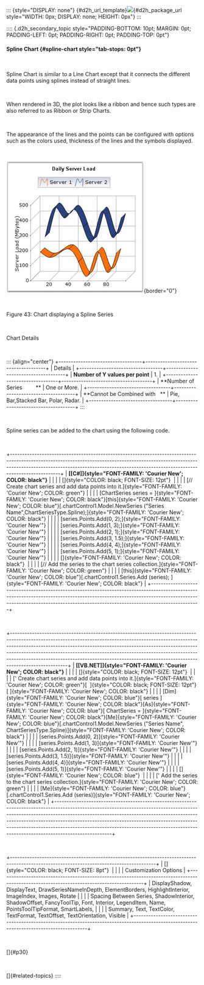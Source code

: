 ::: {style="DISPLAY: none"}
[](ms-xhelp:///?Id=d2h_url_template){#d2h_url_template}![](!package_url!){#d2h_package_url style="WIDTH: 0px; DISPLAY: none; HEIGHT: 0px"}
:::

:::: {.d2h_secondary_topic style="PADDING-BOTTOM: 10pt; MARGIN: 0pt; PADDING-LEFT: 0pt; PADDING-RIGHT: 0pt; PADDING-TOP: 0pt"}
#### Spline Chart {#spline-chart style="tab-stops: 0pt"}

 

Spline Chart is similar to a Line Chart except that it connects the different data points using splines instead of straight lines.

 

When rendered in 3D, the plot looks like a ribbon and hence such types are also referred to as Ribbon or Strip Charts.

 

The appearance of the lines and the points can be configured with options such as the colors used, thickness of the lines and the symbols displayed.

 

![](ImagesExt/image84_45.jpg){border="0"}

 

Figure 43: Chart displaying a Spline Series

 

Chart Details

 

::: {align="center"}
+----------------------------------+-------------------------------------+
| Details                                                                |
+----------------------------------+-------------------------------------+
| **Number of Y values per point** | 1\.                                 |
+----------------------------------+-------------------------------------+
| **Number of Series         **    | One or More.                        |
+----------------------------------+-------------------------------------+
| **Cannot be Combined with   **   | Pie, Bar,Stacked Bar, Polar, Radar. |
+----------------------------------+-------------------------------------+
:::

 

Spline series can be added to the chart using the following code.

 

+--------------------------------------------------------------------------------------------------------------------------------------------------------------------------------------------------------------------------------------------------------------+
| **[\[C#\]]{style="FONT-FAMILY: 'Courier New'; COLOR: black"}**                                                                                                                                                                                               |
|                                                                                                                                                                                                                                                              |
| []{style="COLOR: black; FONT-SIZE: 12pt"}                                                                                                                                                                                                                    |
|                                                                                                                                                                                                                                                              |
| [// Create chart series and add data points into it.]{style="FONT-FAMILY: 'Courier New'; COLOR: green"}                                                                                                                                                      |
|                                                                                                                                                                                                                                                              |
| [ChartSeries series = ]{style="FONT-FAMILY: 'Courier New'; COLOR: black"}[this]{style="FONT-FAMILY: 'Courier New'; COLOR: blue"}[.chartControl1.Model.NewSeries (\"Series Name\",ChartSeriesType.Spline);]{style="FONT-FAMILY: 'Courier New'; COLOR: black"} |
|                                                                                                                                                                                                                                                              |
| [series.Points.Add(0, 2);]{style="FONT-FAMILY: 'Courier New'"}                                                                                                                                                                                               |
|                                                                                                                                                                                                                                                              |
| [series.Points.Add(1, 3);]{style="FONT-FAMILY: 'Courier New'"}                                                                                                                                                                                               |
|                                                                                                                                                                                                                                                              |
| [series.Points.Add(2, 1);]{style="FONT-FAMILY: 'Courier New'"}                                                                                                                                                                                               |
|                                                                                                                                                                                                                                                              |
| [series.Points.Add(3, 1.5);]{style="FONT-FAMILY: 'Courier New'"}                                                                                                                                                                                             |
|                                                                                                                                                                                                                                                              |
| [series.Points.Add(4, 4);]{style="FONT-FAMILY: 'Courier New'"}                                                                                                                                                                                               |
|                                                                                                                                                                                                                                                              |
| [series.Points.Add(5, 1);]{style="FONT-FAMILY: 'Courier New'"}                                                                                                                                                                                               |
|                                                                                                                                                                                                                                                              |
| []{style="FONT-FAMILY: 'Courier New'; COLOR: black"}                                                                                                                                                                                                         |
|                                                                                                                                                                                                                                                              |
| [// Add the series to the chart series collection.]{style="FONT-FAMILY: 'Courier New'; COLOR: green"}                                                                                                                                                        |
|                                                                                                                                                                                                                                                              |
| [this]{style="FONT-FAMILY: 'Courier New'; COLOR: blue"}[.chartControl1.Series.Add (series); ]{style="FONT-FAMILY: 'Courier New'; COLOR: black"}                                                                                                              |
+--------------------------------------------------------------------------------------------------------------------------------------------------------------------------------------------------------------------------------------------------------------+

 

+-----------------------------------------------------------------------------------------------------------------------------------------------------------------------------------------------------------------------------------------------------------------------------------------------------------------------------------------------------------------------------------------------------------------------------+
| **[\[VB.NET\]]{style="FONT-FAMILY: 'Courier New'; COLOR: black"}**                                                                                                                                                                                                                                                                                                                                                          |
|                                                                                                                                                                                                                                                                                                                                                                                                                             |
| []{style="COLOR: black; FONT-SIZE: 12pt"}                                                                                                                                                                                                                                                                                                                                                                                   |
|                                                                                                                                                                                                                                                                                                                                                                                                                             |
| [\' Create chart series and add data points into it.]{style="FONT-FAMILY: 'Courier New'; COLOR: green"}[  ]{style="COLOR: black; FONT-SIZE: 12pt"}[ ]{style="FONT-FAMILY: 'Courier New'; COLOR: black"}                                                                                                                                                                                                                     |
|                                                                                                                                                                                                                                                                                                                                                                                                                             |
| [Dim]{style="FONT-FAMILY: 'Courier New'; COLOR: blue"}[ series ]{style="FONT-FAMILY: 'Courier New'; COLOR: black"}[As]{style="FONT-FAMILY: 'Courier New'; COLOR: blue"}[ ChartSeries = ]{style="FONT-FAMILY: 'Courier New'; COLOR: black"}[Me]{style="FONT-FAMILY: 'Courier New'; COLOR: blue"}[.chartControl1.Model.NewSeries (\"Series Name\", ChartSeriesType.Spline)]{style="FONT-FAMILY: 'Courier New'; COLOR: black"} |
|                                                                                                                                                                                                                                                                                                                                                                                                                             |
| [series.Points.Add(0, 2)]{style="FONT-FAMILY: 'Courier New'"}                                                                                                                                                                                                                                                                                                                                                               |
|                                                                                                                                                                                                                                                                                                                                                                                                                             |
| [series.Points.Add(1, 3)]{style="FONT-FAMILY: 'Courier New'"}                                                                                                                                                                                                                                                                                                                                                               |
|                                                                                                                                                                                                                                                                                                                                                                                                                             |
| [series.Points.Add(2, 1)]{style="FONT-FAMILY: 'Courier New'"}                                                                                                                                                                                                                                                                                                                                                               |
|                                                                                                                                                                                                                                                                                                                                                                                                                             |
| [series.Points.Add(3, 1.5)]{style="FONT-FAMILY: 'Courier New'"}                                                                                                                                                                                                                                                                                                                                                             |
|                                                                                                                                                                                                                                                                                                                                                                                                                             |
| [series.Points.Add(4, 4)]{style="FONT-FAMILY: 'Courier New'"}                                                                                                                                                                                                                                                                                                                                                               |
|                                                                                                                                                                                                                                                                                                                                                                                                                             |
| [series.Points.Add(5, 1)]{style="FONT-FAMILY: 'Courier New'"}                                                                                                                                                                                                                                                                                                                                                               |
|                                                                                                                                                                                                                                                                                                                                                                                                                             |
| []{style="FONT-FAMILY: 'Courier New'; COLOR: blue"}                                                                                                                                                                                                                                                                                                                                                                         |
|                                                                                                                                                                                                                                                                                                                                                                                                                             |
| [\' Add the series to the chart series collection.]{style="FONT-FAMILY: 'Courier New'; COLOR: green"}                                                                                                                                                                                                                                                                                                                       |
|                                                                                                                                                                                                                                                                                                                                                                                                                             |
| [Me]{style="FONT-FAMILY: 'Courier New'; COLOR: blue"}[.chartControl1.Series.Add (series)]{style="FONT-FAMILY: 'Courier New'; COLOR: black"}                                                                                                                                                                                                                                                                                 |
+-----------------------------------------------------------------------------------------------------------------------------------------------------------------------------------------------------------------------------------------------------------------------------------------------------------------------------------------------------------------------------------------------------------------------------+

 

+-----------------------------------------------------------------------------------------------------------------------------------------+
| []{style="COLOR: black; FONT-SIZE: 8pt"}                                                                                                |
|                                                                                                                                         |
| Customization Options                                                                                                                   |
+-----------------------------------------------------------------------------------------------------------------------------------------+
| DisplayShadow, DisplayText, DrawSeriesNameInDepth, ElementBorders, HighlightInterior, ImageIndex, Images, Rotate                        |
|                                                                                                                                         |
| Spacing Between Series, ShadowInterior, ShadowOffset, FancyToolTip, Font, Interior, LegendItem, Name, PointsToolTipFormat, SmartLabels, |
|                                                                                                                                         |
| Summary, Text, TextColor, TextFormat, TextOffset, TextOrientation, Visible                                                              |
+-----------------------------------------------------------------------------------------------------------------------------------------+

 

[]{#p30} 

 

[]{#related-topics}
::::
